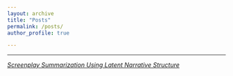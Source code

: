 ```yaml
---
layout: archive
title: "Posts"
permalink: /posts/
author_profile: true

---
```

---
[*Screenplay Summarization Using Latent Narrative Structure*](/posts/2020/08/screenplay-summarization/)


